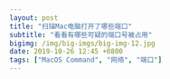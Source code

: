 ```yaml
---
layout: post
title: "扫描Mac电脑打开了哪些端口"
subtitle: "看看有哪些可疑的端口号被占用"
bigimg: /img/big-imgs/big-img-12.jpg
date: 2019-10-26 12:45 +0800
tags: ["MacOS Command", "网络", "端口"]
---
```


